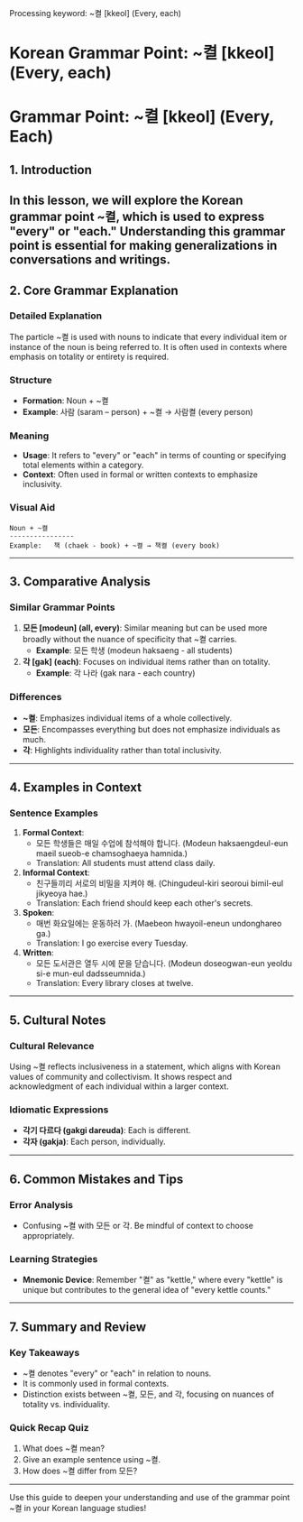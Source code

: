 Processing keyword: ~켤 [kkeol] (Every, each)
# Korean Grammar Point: ~켤 [kkeol] (Every, each)
# Grammar Point: ~켤 [kkeol] (Every, Each)
## 1. Introduction
In this lesson, we will explore the Korean grammar point ~켤, which is used to express "every" or "each." Understanding this grammar point is essential for making generalizations in conversations and writings.
---
## 2. Core Grammar Explanation
### Detailed Explanation
The particle ~켤 is used with nouns to indicate that every individual item or instance of the noun is being referred to. It is often used in contexts where emphasis on totality or entirety is required.
### Structure
- **Formation**: Noun + ~켤
- **Example**: 사람 (saram – person) + ~켤 → 사람켤 (every person)
### Meaning
- **Usage**: It refers to "every" or "each" in terms of counting or specifying total elements within a category.
- **Context**: Often used in formal or written contexts to emphasize inclusivity.
### Visual Aid
```plaintext
Noun + ~켤 
----------------
Example:   책 (chaek - book) + ~켤 → 책켤 (every book)
```
---
## 3. Comparative Analysis
### Similar Grammar Points
1. **모든 [modeun] (all, every)**: Similar meaning but can be used more broadly without the nuance of specificity that ~켤 carries.
   - **Example**: 모든 학생 (modeun haksaeng - all students)
2. **각 [gak] (each)**: Focuses on individual items rather than on totality.
   - **Example**: 각 나라 (gak nara - each country)
### Differences
- **~켤**: Emphasizes individual items of a whole collectively.
- **모든**: Encompasses everything but does not emphasize individuals as much.
- **각**: Highlights individuality rather than total inclusivity.
---
## 4. Examples in Context
### Sentence Examples
1. **Formal Context**:
   - 모든 학생들은 매일 수업에 참석해야 합니다. (Modeun haksaengdeul-eun maeil sueob-e chamsoghaeya hamnida.)
   - Translation: All students must attend class daily.
2. **Informal Context**:
   - 친구들끼리 서로의 비밀을 지켜야 해. (Chingudeul-kiri seoroui bimil-eul jikyeoya hae.)
   - Translation: Each friend should keep each other's secrets.
3. **Spoken**:
   - 매번 화요일에는 운동하러 가. (Maebeon hwayoil-eneun undonghareo ga.)
   - Translation: I go exercise every Tuesday.
4. **Written**:
   - 모든 도서관은 열두 시에 문을 닫습니다. (Modeun doseogwan-eun yeoldu si-e mun-eul dadsseumnida.)
   - Translation: Every library closes at twelve.
---
## 5. Cultural Notes
### Cultural Relevance
Using ~켤 reflects inclusiveness in a statement, which aligns with Korean values of community and collectivism. It shows respect and acknowledgment of each individual within a larger context.
### Idiomatic Expressions
- **각기 다르다 (gakgi dareuda)**: Each is different.
- **각자 (gakja)**: Each person, individually.
---
## 6. Common Mistakes and Tips
### Error Analysis
- Confusing ~켤 with 모든 or 각. Be mindful of context to choose appropriately.
  
### Learning Strategies
- **Mnemonic Device**: Remember "켤" as "kettle," where every "kettle" is unique but contributes to the general idea of "every kettle counts."
---
## 7. Summary and Review
### Key Takeaways
- ~켤 denotes "every" or "each" in relation to nouns.
- It is commonly used in formal contexts.
- Distinction exists between ~켤, 모든, and 각, focusing on nuances of totality vs. individuality.
### Quick Recap Quiz
1. What does ~켤 mean?
2. Give an example sentence using ~켤.
3. How does ~켤 differ from 모든?
---
Use this guide to deepen your understanding and use of the grammar point ~켤 in your Korean language studies!

